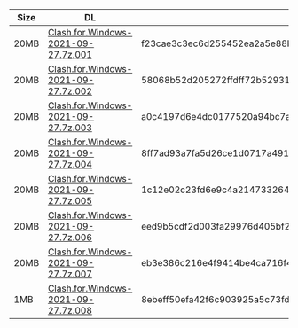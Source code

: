 |    Size   |     DL  | sha512sum |
|  ---  |  ---  |  ---  |
| 20MB | [Clash.for.Windows-2021-09-27.7z.001](https://cdn.jsdelivr.net/gh/appleians/cfw_m1@main/Clash.for.Windows-2021-09-27.7z.001) | f23cae3c3ec6d255452ea2a5e88bf20c197bed0d5213bce3e85a19f29c5790c5c452323f0a00f3574b699bbc279eb9c5029eeb4ad9fcd45b6fc8b8fb018c949e |
| 20MB | [Clash.for.Windows-2021-09-27.7z.002](https://cdn.jsdelivr.net/gh/appleians/cfw_m1@main/Clash.for.Windows-2021-09-27.7z.002) | 58068b52d205272ffdff72b529310e04f56f5530716a5cf6af5574d179f05751ec5a6532f4b64027f945910d22eb361819eeb9f9e85cd3f48eaa16d46b08df31 |
| 20MB | [Clash.for.Windows-2021-09-27.7z.003](https://cdn.jsdelivr.net/gh/appleians/cfw_m1@main/Clash.for.Windows-2021-09-27.7z.003) | a0c4197d6e4dc0177520a94bc7a3d2ae25b82d8573d778ef4ab83cdb1312e9ac9e31e39eb0555aa7a1c96f2d68f0c21cbdc30e377df0b7b5e6e15a05bf206f13 |
| 20MB | [Clash.for.Windows-2021-09-27.7z.004](https://cdn.jsdelivr.net/gh/appleians/cfw_m1@main/Clash.for.Windows-2021-09-27.7z.004) | 8ff7ad93a7fa5d26ce1d0717a491205efd2c1ed7a7c17c51c2b0b96840f9d7b2d5aff666b3ae95d8473b97a88319f8dd2d01ad1ad9d98d881c19c70f9a4deb22 |
| 20MB | [Clash.for.Windows-2021-09-27.7z.005](https://cdn.jsdelivr.net/gh/appleians/cfw_m1@main/Clash.for.Windows-2021-09-27.7z.005) | 1c12e02c23fd6e9c4a214733264e0d42006f17fc9c55fe048efd9c5a71cec48404c60de4be055b44c6541f909177e1ec821480f00ad5aacf32fd47c830adb45a |
| 20MB | [Clash.for.Windows-2021-09-27.7z.006](https://cdn.jsdelivr.net/gh/appleians/cfw_m1@main/Clash.for.Windows-2021-09-27.7z.006) | eed9b5cdf2d003fa29976d405bf2532eb6918f3f5cdbdd151c8d94fdf6668a383376160a1d0c524a1b19ef5ea985d229a7a964096df8f0587acea59b1c6bc062 |
| 20MB | [Clash.for.Windows-2021-09-27.7z.007](https://cdn.jsdelivr.net/gh/appleians/cfw_m1@main/Clash.for.Windows-2021-09-27.7z.007) | eb3e386c216e4f9414be4ca716f418a8f9da01f20f38cde572875da396a09f7177cfac2217d878d5d3cbf4156575011dfd0d18c374f956e7333c24006164a9d6 |
| 1MB | [Clash.for.Windows-2021-09-27.7z.008](https://cdn.jsdelivr.net/gh/appleians/cfw_m1@main/Clash.for.Windows-2021-09-27.7z.008) | 8ebeff50efa42f6c903925a5c73fdfadfa29ffd4e7ee700b2a71fa8d6c9389c3c3380007c6eceec2ff1b526eda6b9037a8a12344e847f6fcb2a2afa565ff8e09 |
